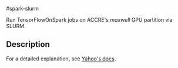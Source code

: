 #spark-slurm

Run TensorFlowOnSpark jobs on ACCRE's *maxwell* GPU partition via SLURM.

## Description

For a detailed explanation, see [Yahoo's docs](http://yahoohadoop.tumblr.com/post/157196317141/open-sourcing-tensorflowonspark-distributed-deep).

